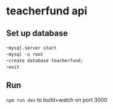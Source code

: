# teacherfund api

## Set up database
-`mysql.server start`<br>
-`mysql -u root`<br>
-`create database teacherfund;`<br>
-`exit`

## Run
`npm run dev` to build+watch on port 3000
